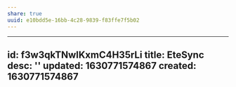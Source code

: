 ```yaml
---
share: true
uuid: e10bdd5e-16bb-4c28-9839-f83ffe7f5b02
---
```

---
id: f3w3qkTNwIKxmC4H35rLi
title: EteSync
desc: ''
updated: 1630771574867
created: 1630771574867
---

